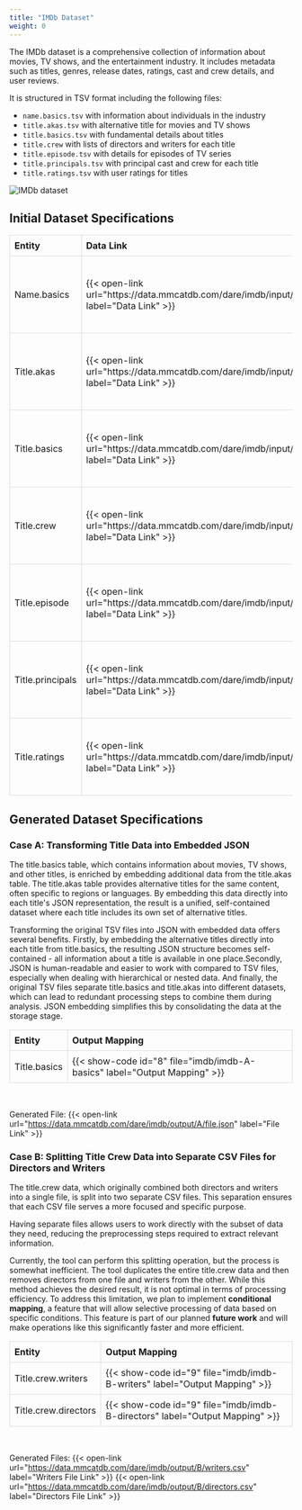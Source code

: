 ```yaml
---
title: "IMDb Dataset"
weight: 0
---
```


The IMDb dataset is a comprehensive collection of information about movies, TV shows, and the entertainment industry. It includes metadata such as titles, genres, release dates, ratings, cast and crew details, and user reviews.

It is structured in TSV format including the following files:
- `name.basics.tsv` with information about individuals in the industry
- `title.akas.tsv` with alternative title for movies and TV shows
- `title.basics.tsv` with fundamental details about titles
- `title.crew` with lists of directors and writers for each title
- `title.episode.tsv` with details for episodes of TV series
- `title.principals.tsv` with principal cast and crew for each title
- `title.ratings.tsv` with user ratings for titles

![IMDb dataset](/img/imdb-dataset-sk.png)

## Initial Dataset Specifications

<table style="width: 100%; border-collapse: collapse; text-align: left;">
  <thead>
    <tr>
      <th style="border: 1px solid #ddd; padding: 8px;">Entity</th>
      <th style="border: 1px solid #ddd; padding: 8px;">Data Link</th>
      <th style="border: 1px solid #ddd; padding: 8px;">Mapping</th>
    </tr>
  </thead>
  <tbody>
    <tr>
      <td style="border: 1px solid #ddd; padding: 8px;">Name.basics</td>
      <td style="border: 1px solid #ddd; padding: 8px;">{{< open-link url="https://data.mmcatdb.com/dare/imdb/input/name.basics.tsv" label="Data Link" >}}</td>
      <td style="border: 1px solid #ddd; padding: 8px;">{{< show-code id="1" file="imdb/imdb-in-name" label="Mapping" >}}</td>
    </tr>
    <tr>
      <td style="border: 1px solid #ddd; padding: 8px;">Title.akas</td>
      <td style="border: 1px solid #ddd; padding: 8px;">{{< open-link url="https://data.mmcatdb.com/dare/imdb/input/title.akas.tsv" label="Data Link" >}}</td>
      <td style="border: 1px solid #ddd; padding: 8px;">{{< show-code id="2" file="imdb/imdb-in-akas" label="Mapping" >}}</td>
    </tr>
    <tr>
      <td style="border: 1px solid #ddd; padding: 8px;">Title.basics</td>
      <td style="border: 1px solid #ddd; padding: 8px;">{{< open-link url="https://data.mmcatdb.com/dare/imdb/input/title.basics.tsv" label="Data Link" >}}</td>
      <td style="border: 1px solid #ddd; padding: 8px;">{{< show-code id="3" file="imdb/imdb-in-basics" label="Mapping" >}}</td>
    </tr>
    <tr>
      <td style="border: 1px solid #ddd; padding: 8px;">Title.crew</td>
      <td style="border: 1px solid #ddd; padding: 8px;">{{< open-link url="https://data.mmcatdb.com/dare/imdb/input/title.crew.tsv" label="Data Link" >}}</td>
      <td style="border: 1px solid #ddd; padding: 8px;">{{< show-code id="4" file="imdb/imdb-in-crew" label="Mapping" >}}</td>
    </tr>
    <tr>
      <td style="border: 1px solid #ddd; padding: 8px;">Title.episode</td>
      <td style="border: 1px solid #ddd; padding: 8px;">{{< open-link url="https://data.mmcatdb.com/dare/imdb/input/title.episode.tsv" label="Data Link" >}}</td>
      <td style="border: 1px solid #ddd; padding: 8px;">{{< show-code id="5" file="imdb/imdb-in-episode" label="Mapping" >}}</td>
    </tr>
    <tr>
      <td style="border: 1px solid #ddd; padding: 8px;">Title.principals</td>
      <td style="border: 1px solid #ddd; padding: 8px;">{{< open-link url="https://data.mmcatdb.com/dare/imdb/input/title.principals.tsv" label="Data Link" >}}</td>
      <td style="border: 1px solid #ddd; padding: 8px;">{{< show-code id="6" file="imdb/imdb-in-principals" label="Mapping" >}}</td>
    </tr>
    <tr>
      <td style="border: 1px solid #ddd; padding: 8px;">Title.ratings</td>
      <td style="border: 1px solid #ddd; padding: 8px;">{{< open-link url="https://data.mmcatdb.com/dare/imdb/input/title.ratings.tsv" label="Data Link" >}}</td>
      <td style="border: 1px solid #ddd; padding: 8px;">{{< show-code id="7" file="imdb/imdb-in-ratings" label="Mapping" >}}</td>
    </tr>
  </tbody>
</table>

## Generated Dataset Specifications

### Case A: Transforming Title Data into Embedded JSON

The title.basics table, which contains information about movies, TV shows, and other titles, is enriched by embedding additional data from the title.akas table. The title.akas table provides alternative titles for the same content, often specific to regions or languages. By embedding this data directly into each title's JSON representation, the result is a unified, self-contained dataset where each title includes its own set of alternative titles.

Transforming the original TSV files into JSON with embedded data offers several benefits. Firstly, by embedding the alternative titles directly into each title from title.basics, the resulting JSON structure becomes self-contained - all information about a title is available in one place.Secondly, JSON is human-readable and easier to work with compared to TSV files, especially when dealing with hierarchical or nested data. And finally, the original TSV files separate title.basics and title.akas into different datasets, which can lead to redundant processing steps to combine them during analysis. JSON embedding simplifies this by consolidating the data at the storage stage.

<table style="width: 100%; border-collapse: collapse; text-align: left;">
  <thead>
    <tr>
      <th style="border: 1px solid #ddd; padding: 8px;">Entity</th>
      <th style="border: 1px solid #ddd; padding: 8px;">Output Mapping</th>
    </tr>
  </thead>
  <tbody>
    <tr>
      <td style="border: 1px solid #ddd; padding: 8px;">Title.basics</td>
      <td style="border: 1px solid #ddd; padding: 8px;">{{< show-code id="8" file="imdb/imdb-A-basics" label="Output Mapping" >}}</td>
    </tr>
  </tbody>
</table>

<br />

Generated File: {{< open-link url="https://data.mmcatdb.com/dare/imdb/output/A/file.json" label="File Link" >}}

### Case B: Splitting Title Crew Data into Separate CSV Files for Directors and Writers

The title.crew data, which originally combined both directors and writers into a single file, is split into two separate CSV files. This separation ensures that each CSV file serves a more focused and specific purpose.

Having separate files allows users to work directly with the subset of data they need, reducing the preprocessing steps required to extract relevant information.

Currently, the tool can perform this splitting operation, but the process is somewhat inefficient. The tool duplicates the entire title.crew data and then removes directors from one file and writers from the other. While this method achieves the desired result, it is not optimal in terms of processing efficiency. To address this limitation, we plan to implement **conditional mapping**, a feature that will allow selective processing of data based on specific conditions. This feature is part of our planned **future work** and will make operations like this significantly faster and more efficient.

<table style="width: 100%; border-collapse: collapse; text-align: left;">
  <thead>
    <tr>
      <th style="border: 1px solid #ddd; padding: 8px;">Entity</th>
      <th style="border: 1px solid #ddd; padding: 8px;">Output Mapping</th>
    </tr>
  </thead>
  <tbody>
    <tr>
      <td style="border: 1px solid #ddd; padding: 8px;">Title.crew.writers</td>
      <td style="border: 1px solid #ddd; padding: 8px;">{{< show-code id="9" file="imdb/imdb-B-writers" label="Output Mapping" >}}</td>
    </tr>
    <tr>
      <td style="border: 1px solid #ddd; padding: 8px;">Title.crew.directors</td>
      <td style="border: 1px solid #ddd; padding: 8px;">{{< show-code id="9" file="imdb/imdb-B-directors" label="Output Mapping" >}}</td>
    </tr>
  </tbody>
</table>

<br />

Generated Files: {{< open-link url="https://data.mmcatdb.com/dare/imdb/output/B/writers.csv" label="Writers File Link" >}}  {{< open-link url="https://data.mmcatdb.com/dare/imdb/output/B/directors.csv" label="Directors File Link" >}}
